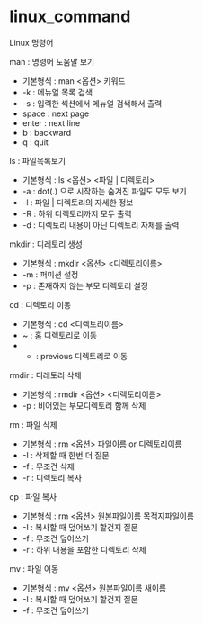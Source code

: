 # linux_command

Linux 명령어

man : 명령어 도움말 보기

- 기본형식 : man <옵션> 키워드
- -k : 메뉴얼 목록 검색
- -s : 입력한 섹션에서 메뉴얼 검색해서 출력
- space : next page
- enter : next line
- b : backward
- q : quit

ls : 파일목록보기

- 기본형식 : ls <옵션> <파일 | 디렉토리>
- -a : dot(.) 으로 시작하는 숨겨진 파일도 모두 보기
- -l : 파일 | 디렉토리의 자세한 정보
- -R : 하위 디렉토리까지 모두 출력
- -d : 디렉토리 내용이 아닌 디렉토리 자체를 출력

mkdir : 디레토리 생성

- 기본형식 : mkdir <옵션> <디렉토리이름>
- -m : 퍼미션 설정
- -p : 존재하지 않는 부모 디렉토리 설정

cd : 디렉토리 이동

- 기본형식 : cd <디렉토리이름>
- ~ : 홈 디렉토리로 이동
- - : previous 디렉토리로 이동

rmdir : 디레토리 삭제

- 기본형식 : rmdir <옵션> <디렉토리이름>
- -p : 비어있는 부모디렉토리 함께 삭제

rm : 파일 삭제

- 기본형식 : rm <옵션> 파일이름 or 디렉토리이름
- -I : 삭제할 때 한번 더 질문
- -f : 무조건 삭제
- -r : 디렉토리 복사

cp : 파일 복사

- 기본형식 : rm <옵션> 원본파일이름 목적지파일이름
- -I : 복사할 때 덮어쓰기 할건지 질문
- -f : 무조건 덮어쓰기
- -r : 하위 내용을 포함한 디렉토리 삭제


mv : 파일 이동

- 기본형식 : mv <옵션> 원본파일이름 새이름
- -I : 복사할 때 덮어쓰기 할건지 질문
- -f : 무조건 덮어쓰기

